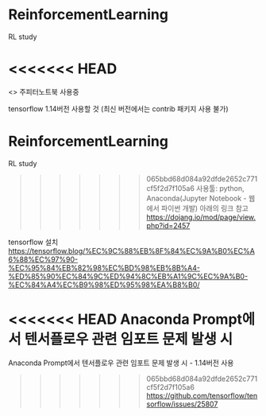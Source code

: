 # ReinforcementLearning
RL study

<<<<<<< HEAD
=======
<<Hyungjun>>
주피터노트북 사용중

tensorflow 1.14버전 사용할 것 (최신 버전에서는 contrib 패키지 사용 불가)
# ReinforcementLearning
RL study

>>>>>>> 065bbd68d084a92dfde2652c771cf5f2d7f105a6
사용툴: python, Anaconda(Jupyter Notebook - 웹에서 파이썬 개발)
아래의 링크 참고
https://dojang.io/mod/page/view.php?id=2457

tensorflow 설치
https://tensorflow.blog/%EC%9C%88%EB%8F%84%EC%9A%B0%EC%A6%88%EC%97%90-%EC%95%84%EB%82%98%EC%BD%98%EB%8B%A4-%ED%85%90%EC%84%9C%ED%94%8C%EB%A1%9C%EC%9A%B0-%EC%84%A4%EC%B9%98%ED%95%98%EA%B8%B0/

<<<<<<< HEAD
Anaconda Prompt에서 텐서플로우 관련 임포트 문제 발생 시
=======
Anaconda Prompt에서 텐서플로우 관련 임포트 문제 발생 시 - 1.14버전 사용
>>>>>>> 065bbd68d084a92dfde2652c771cf5f2d7f105a6
https://github.com/tensorflow/tensorflow/issues/25807

